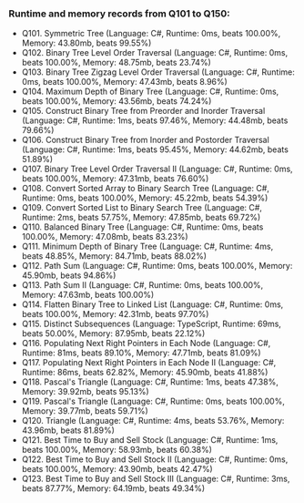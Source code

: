 ### Runtime and memory records from Q101 to Q150:
- Q101. Symmetric Tree (Language: C#, Runtime: 0ms, beats 100.00%, Memory: 43.80mb, beats 99.55%)
- Q102. Binary Tree Level Order Traversal (Language: C#, Runtime: 0ms, beats 100.00%, Memory: 48.75mb, beats 23.74%)
- Q103. Binary Tree Zigzag Level Order Traversal (Language: C#, Runtime: 0ms, beats 100.00%, Memory: 47.43mb, beats 8.96%)
- Q104. Maximum Depth of Binary Tree (Language: C#, Runtime: 0ms, beats 100.00%, Memory: 43.56mb, beats 74.24%)
- Q105. Construct Binary Tree from Preorder and Inorder Traversal (Language: C#, Runtime: 1ms, beats 97.46%, Memory: 44.48mb, beats 79.66%)
- Q106. Construct Binary Tree from Inorder and Postorder Traversal (Language: C#, Runtime: 1ms, beats 95.45%, Memory: 44.62mb, beats 51.89%)
- Q107. Binary Tree Level Order Traversal II (Language: C#, Runtime: 0ms, beats 100.00%, Memory: 47.31mb, beats 76.60%)
- Q108. Convert Sorted Array to Binary Search Tree (Language: C#, Runtime: 0ms, beats 100.00%, Memory: 45.22mb, beats 54.39%)
- Q109. Convert Sorted List to Binary Search Tree (Language: C#, Runtime: 2ms, beats 57.75%, Memory: 47.85mb, beats 69.72%)
- Q110. Balanced Binary Tree (Language: C#, Runtime: 0ms, beats 100.00%, Memory: 47.08mb, beats 83.23%)
- Q111. Minimum Depth of Binary Tree (Language: C#, Runtime: 4ms, beats 48.85%, Memory: 84.71mb, beats 88.02%)
- Q112. Path Sum (Language: C#, Runtime: 0ms, beats 100.00%, Memory: 45.90mb, beats 94.86%)
- Q113. Path Sum II (Language: C#, Runtime: 0ms, beats 100.00%, Memory: 47.63mb, beats 100.00%)
- Q114. Flatten Binary Tree to Linked List (Language: C#, Runtime: 0ms, beats 100.00%, Memory: 42.31mb, beats 97.70%)
- Q115. Distinct Subsequences (Language: TypeScript, Runtime: 69ms, beats 50.00%, Memory: 87.95mb, beats 22.12%)
- Q116. Populating Next Right Pointers in Each Node (Language: C#, Runtime: 81ms, beats 89.10%, Memory: 47.71mb, beats 81.09%)
- Q117. Populating Next Right Pointers in Each Node II (Language: C#, Runtime: 86ms, beats 62.82%, Memory: 45.90mb, beats 41.88%)
- Q118. Pascal's Triangle (Language: C#, Runtime: 1ms, beats 47.38%, Memory: 39.92mb, beats 95.13%)
- Q119. Pascal's Triangle (Language: C#, Runtime: 0ms, beats 100.00%, Memory: 39.77mb, beats 59.71%)
- Q120. Triangle (Language: C#, Runtime: 4ms, beats 53.76%, Memory: 43.96mb, beats 81.89%)
- Q121. Best Time to Buy and Sell Stock (Language: C#, Runtime: 1ms, beats 100.00%, Memory: 58.93mb, beats 60.38%)
- Q122. Best Time to Buy and Sell Stock II (Language: C#, Runtime: 0ms, beats 100.00%, Memory: 43.90mb, beats 42.47%)
- Q123. Best Time to Buy and Sell Stock III (Language: C#, Runtime: 3ms, beats 87.77%, Memory: 64.19mb, beats 49.34%)
